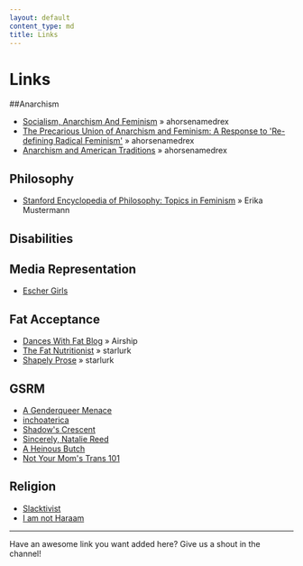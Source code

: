 ```yaml
---
layout: default
content_type: md
title: Links
---
```


# Links
##Anarchism
* [Socialism, Anarchism And Feminism](http://theanarchistlibrary.org/library/carol-ehrlich-socialism-anarchism-and-feminism) &raquo; ahorsenamedrex
* [The Precarious Union of Anarchism and Feminism: A Response to 'Re-defining Radical Feminism'](http://theanarchistlibrary.org/library/red-sonja-nefac-boston-the-precarious-union-of-anarchism-and-feminism-a-response-to-re-defining) &raquo; ahorsenamedrex
* [Anarchism and American Traditions](http://tmh.floonet.net/articles/vdc.html) &raquo; ahorsenamedrex

## Philosophy
* [Stanford Encyclopedia of Philosophy: Topics in Feminism](http://plato.stanford.edu/entries/feminism-topics/) &raquo; Erika Mustermann

## Disabilities

## Media Representation
* [Escher Girls](http://eschergirls.tumblr.com/)

## Fat Acceptance 
* [Dances With Fat Blog](https://danceswithfat.wordpress.com/blog/) &raquo; Airship
* [The Fat Nutritionist](http://www.fatnutritionist.com/) &raquo; starlurk
* [Shapely Prose](http://kateharding.net/) &raquo; starlurk


## GSRM
* [A Genderqueer Menace](http://gqmenace.wordpress.com/)
* [inchoaterica](http://inchoaterica.wordpress.com/)
* [Shadow's Crescent](http://shadowscrescent.wordpress.com/)
* [Sincerely, Natalie Reed](http://freethoughtblogs.com/nataliereed)
* [A Heinous Butch](http://heinousbutch.wordpress.com/)
* [Not Your Mom's Trans 101](http://tranarchism.com/2010/11/26/not-your-moms-trans-101/)


## Religion
* [Slacktivist](http://www.patheos.com/blogs/slacktivist/)
* [I am not Haraam](http://iamnotharaam.tumblr.com/)

***

Have an awesome link you want added here? Give us a shout in the channel!